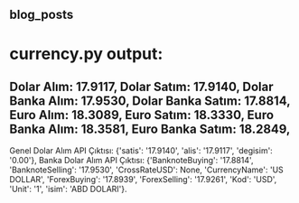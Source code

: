 ## blog_posts

# currency.py output:

Dolar Alım: 17.9117,
Dolar Satım: 17.9140,
Dolar Banka Alım: 17.9530,
Dolar Banka Satım: 17.8814,
Euro Alım: 18.3089,
Euro Satım: 18.3330,
Euro Banka Alım: 18.3581,
Euro Banka Satım: 18.2849,
--
Genel Dolar Alım API Çıktısı: {'satis': '17.9140', 'alis': '17.9117', 'degisim': '0.00'},
Banka Dolar Alım API Çıktısı: {'BanknoteBuying': '17.8814', 'BanknoteSelling': '17.9530', 'CrossRateUSD': None, 'CurrencyName': 'US DOLLAR', 'ForexBuying': '17.8939', 'ForexSelling': '17.9261', 'Kod': 'USD', 'Unit': '1', 'isim': 'ABD DOLARI'}.
      
